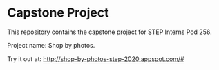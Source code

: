 # Capstone Project

This repository contains the capstone project for STEP Interns Pod 256.

Project name: Shop by photos.

Try it out at: http://shop-by-photos-step-2020.appspot.com/#
